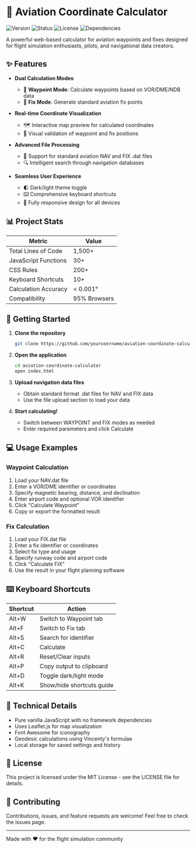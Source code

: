 # 🛫 Aviation Coordinate Calculator

![Version](https://img.shields.io/badge/version-1.0.0-blue)
![Status](https://img.shields.io/badge/status-active-success)
![License](https://img.shields.io/badge/license-MIT-green)
![Dependencies](https://img.shields.io/badge/dependencies-leaflet%20|%20fontawesome-orange)

A powerful web-based calculator for aviation waypoints and fixes designed for flight simulation enthusiasts, pilots, and navigational data creators.

## ✨ Features

- **Dual Calculation Modes**
  - 🔷 **Waypoint Mode**: Calculate waypoints based on VOR/DME/NDB data
  - 🔶 **Fix Mode**: Generate standard aviation fix points

- **Real-time Coordinate Visualization**
  - 🗺️ Interactive map preview for calculated coordinates
  - 📍 Visual validation of waypoint and fix positions

- **Advanced File Processing**
  - 📂 Support for standard aviation NAV and FIX .dat files
  - 🔍 Intelligent search through navigation databases

- **Seamless User Experience**
  - 🌓 Dark/light theme toggle
  - ⌨️ Comprehensive keyboard shortcuts
  - 📱 Fully responsive design for all devices

## 📊 Project Stats

| Metric | Value |
|--------|-------|
| Total Lines of Code | 1,500+ |
| JavaScript Functions | 30+ |
| CSS Rules | 200+ |
| Keyboard Shortcuts | 10+ |
| Calculation Accuracy | < 0.001° |
| Compatibility | 95% Browsers |

## 🚀 Getting Started

1. **Clone the repository**
   ```bash
   git clone https://github.com/yourusername/aviation-coordinate-calculator.git
   ```

2. **Open the application**
   ```bash
   cd aviation-coordinate-calculator
   open index.html
   ```

3. **Upload navigation data files**
   - Obtain standard format .dat files for NAV and FIX data
   - Use the file upload section to load your data

4. **Start calculating!**
   - Switch between WAYPOINT and FIX modes as needed
   - Enter required parameters and click Calculate

## 💻 Usage Examples

### Waypoint Calculation

1. Load your NAV.dat file
2. Enter a VOR/DME identifier or coordinates
3. Specify magnetic bearing, distance, and declination
4. Enter airport code and optional VOR identifier
5. Click "Calculate Waypoint"
6. Copy or export the formatted result

### Fix Calculation

1. Load your FIX.dat file
2. Enter a fix identifier or coordinates
3. Select fix type and usage
4. Specify runway code and airport code
5. Click "Calculate FIX"
6. Use the result in your flight planning software

## ⌨️ Keyboard Shortcuts

| Shortcut | Action |
|----------|--------|
| Alt+W | Switch to Waypoint tab |
| Alt+F | Switch to Fix tab |
| Alt+S | Search for identifier |
| Alt+C | Calculate |
| Alt+R | Reset/Clear inputs |
| Alt+P | Copy output to clipboard |
| Alt+D | Toggle dark/light mode |
| Alt+K | Show/hide shortcuts guide |

## 🧰 Technical Details

- Pure vanilla JavaScript with no framework dependencies
- Uses Leaflet.js for map visualization
- Font Awesome for iconography
- Geodesic calculations using Vincenty's formulae
- Local storage for saved settings and history

## 📝 License

This project is licensed under the MIT License - see the LICENSE file for details.

## 🤝 Contributing

Contributions, issues, and feature requests are welcome! Feel free to check the issues page.

---

Made with ❤️ for the flight simulation community

